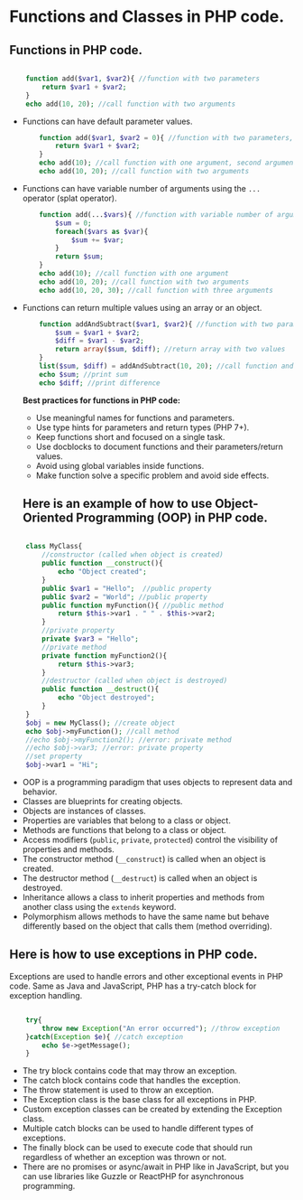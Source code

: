 # Functions and Classes in PHP code.
## Functions in PHP code.

```php

    function add($var1, $var2){ //function with two parameters
        return $var1 + $var2;
    }
    echo add(10, 20); //call function with two arguments

```
- Functions can have default parameter values.
    ```php
        function add($var1, $var2 = 0){ //function with two parameters, second parameter has default value of 0
            return $var1 + $var2;
        }
        echo add(10); //call function with one argument, second argument will be 0
        echo add(10, 20); //call function with two arguments
    ```
- Functions can have variable number of arguments using the `...` operator (splat operator).
    ```php
        function add(...$vars){ //function with variable number of arguments
            $sum = 0;
            foreach($vars as $var){
                $sum += $var;
            }
            return $sum;
        }
        echo add(10); //call function with one argument
        echo add(10, 20); //call function with two arguments
        echo add(10, 20, 30); //call function with three arguments
    ```
- Functions can return multiple values using an array or an object.
    ```php
        function addAndSubtract($var1, $var2){ //function with two parameters
            $sum = $var1 + $var2;
            $diff = $var1 - $var2;
            return array($sum, $diff); //return array with two values
        }
        list($sum, $diff) = addAndSubtract(10, 20); //call function and assign returned values to variables
        echo $sum; //print sum
        echo $diff; //print difference
    ```
    **Best practices for functions in PHP code:**
    - Use meaningful names for functions and parameters.
    - Use type hints for parameters and return types (PHP 7+).
    - Keep functions short and focused on a single task.
    - Use docblocks to document functions and their parameters/return values.
    - Avoid using global variables inside functions.
    - Make function solve a specific problem and avoid side effects.

    ## Here is an example of how to use Object-Oriented Programming (OOP) in PHP code.

```php

    class MyClass{ 
        //constructor (called when object is created)
        public function __construct(){
            echo "Object created";
        }
        public $var1 = "Hello";  //public property
        public $var2 = "World"; //public property
        public function myFunction(){ //public method
            return $this->var1 . " " . $this->var2;
        }
        //private property
        private $var3 = "Hello";
        //private method
        private function myFunction2(){
            return $this->var3;
        }
        //destructor (called when object is destroyed)
        public function __destruct(){
            echo "Object destroyed";
        }
    }
    $obj = new MyClass(); //create object
    echo $obj->myFunction(); //call method
    //echo $obj->myFunction2(); //error: private method
    //echo $obj->var3; //error: private property
    //set property
    $obj->var1 = "Hi";

```
- OOP is a programming paradigm that uses objects to represent data and behavior.
- Classes are blueprints for creating objects.
- Objects are instances of classes.
- Properties are variables that belong to a class or object.
- Methods are functions that belong to a class or object.
- Access modifiers (`public`, `private`, `protected`) control the visibility of properties and methods.
- The constructor method (`__construct`) is called when an object is created.
- The destructor method (`__destruct`) is called when an object is destroyed.
- Inheritance allows a class to inherit properties and methods from another class using the `extends` keyword.
- Polymorphism allows methods to have the same name but behave differently based on the object that calls them (method overriding).

## Here is how to use exceptions in PHP code.
Exceptions are used to handle errors and other exceptional events in PHP code.
Same as Java and JavaScript, PHP has a try-catch block for exception handling.

```php

    try{
        throw new Exception("An error occurred"); //throw exception
    }catch(Exception $e){ //catch exception
        echo $e->getMessage();
    }

```
- The try block contains code that may throw an exception.
- The catch block contains code that handles the exception.
- The throw statement is used to throw an exception.
- The Exception class is the base class for all exceptions in PHP.
- Custom exception classes can be created by extending the Exception class.
- Multiple catch blocks can be used to handle different types of exceptions.
- The finally block can be used to execute code that should run regardless of whether an exception was thrown or not.
- There are no promises or async/await in PHP like in JavaScript, but you can use libraries like Guzzle or ReactPHP for asynchronous programming.